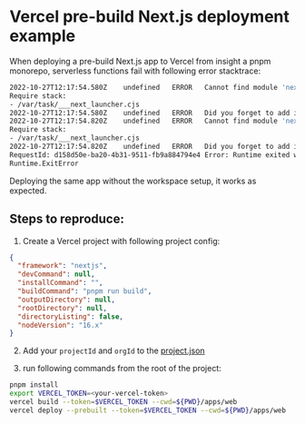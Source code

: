 # Vercel pre-build Next.js deployment example

When deploying a pre-build Next.js app to Vercel from insight a pnpm monorepo, serverless functions fail with following error stacktrace:

```sh
2022-10-27T12:17:54.580Z	undefined	ERROR	Cannot find module 'next/dist/server/next-server.js'
Require stack:
- /var/task/___next_launcher.cjs
2022-10-27T12:17:54.580Z	undefined	ERROR	Did you forget to add it to "dependencies" in `package.json`?
2022-10-27T12:17:54.820Z	undefined	ERROR	Cannot find module 'next/dist/server/next-server.js'
Require stack:
- /var/task/___next_launcher.cjs
2022-10-27T12:17:54.820Z	undefined	ERROR	Did you forget to add it to "dependencies" in `package.json`?
RequestId: d158d50e-ba20-4b31-9511-fb9a884794e4 Error: Runtime exited with error: exit status 1
Runtime.ExitError
```

Deploying the same app without the workspace setup, it works as expected.

## Steps to reproduce:

1. Create a Vercel project with following project config:

```json
{
  "framework": "nextjs",
  "devCommand": null,
  "installCommand": "",
  "buildCommand": "pnpm run build",
  "outputDirectory": null,
  "rootDirectory": null,
  "directoryListing": false,
  "nodeVersion": "16.x"
}
```

2. Add your `projectId` and `orgId` to the [project.json](./apps/web/.vercel/project.json)

3. run following commands from the root of the project:

```sh
pnpm install
export VERCEL_TOKEN=<your-vercel-token>
vercel build --token=$VERCEL_TOKEN --cwd=${PWD}/apps/web
vercel deploy --prebuilt --token=$VERCEL_TOKEN --cwd=${PWD}/apps/web
```

